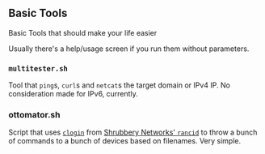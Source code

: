 ## Basic Tools
 Basic Tools that should make your life easier

 Usually there's a help/usage screen if you run them without parameters.

### `multitester.sh`
 Tool that `ping`s, `curl`s and `netcat`s the target domain or IPv4 IP. No consideration made for IPv6, currently.

### ottomator.sh
 Script that uses [`clogin`](https://www.systutorials.com/docs/linux/man/1-clogin/) from [Shrubbery Networks' `rancid`](https://www.shrubbery.net/rancid/) to throw a bunch of commands to a bunch of devices based on filenames. Very simple. 
